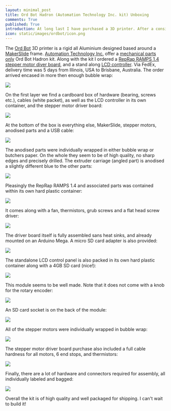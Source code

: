 ```yaml
---
layout: minimal_post
title: Ord Bot Hadron (Automation Technology Inc. kit) Unboxing 
comments: True 
published: True 
introduction: At long last I have purchased a 3D printer. After a considerable period of indecision, I finally settled on an Ord Bot Hadron kit; all Aluminum construction, no 3D printed parts, it seems ideal for modding. This is what's in the box.
icon: static/images/ordbot/icon.png
---
```


The [Ord Bot](http://www.buildlog.net/wiki/doku.php?id=ord_bot:the_ord_bot) 3D printer is a rigid all Aluminium designed based around a [MakerSlide](http://makerslide.com/) frame.
[Automation Technology Inc.](http://www.automationtechnologiesinc.com/) offer a [mechanical parts only](http://www.automationtechnologiesinc.com/products-page/3d-printer/3d-printer-mechanical-platform-no-controller) Ord Bot Hadron kit.
Along with the kit I ordered a [RepRap RAMPS 1.4 stepper motor diver board](http://www.automationtechnologiesinc.com/products-page/3d-printer/ramps-pre-assembled-kit-complete), and a stand along [LCD controller](http://www.automationtechnologiesinc.com/products-page/3d-printer/lcd-control-panel-for-3d-printers-using-ramps-1-4).
Via FedEx, delivery time was 5 days from Illinois, USA to Brisbane, Australia.
The order arrived encased in more then enough bubble wrap:

![](/static/images/ordbot/layer1.png)

On the first layer we find a cardboard box of hardware (bearing, screws etc.), cables (white packet), as well as the LCD controller in its own container, and the stepper motor driver board:

![](/static/images/ordbot/layer2.png)

At the bottom of the box is everything else, MakerSlide, stepper motors, anodised parts and a USB cable:

![](/static/images/ordbot/layer3.png)

The anodised parts were individually wrapped in either bubble wrap or butchers paper. On the whole they seem to be of high quality, no sharp edges and precisely drilled. The extruder carriage (angled part) is anodised a slightly different blue to the other parts:

![](/static/images/ordbot/anodised_parts.png)

Pleasingly the RepRap RAMPS 1.4 and associated parts was contained within its own hard plastic container:

![](/static/images/ordbot/controller_box.png)

It comes along with a fan, thermistors, grub screws and a flat head screw driver:

![](/static/images/ordbot/controller_parts.png)

The driver board itself is fully assembled sans heat sinks, and already mounted on an Arduino Mega. A micro SD card adapter is also provided:

![](/static/images/ordbot/controller.png)

The standalone LCD control panel is also packed in its own hard plastic container along with a 4GB SD card (nice!):

![](/static/images/ordbot/lcd_box.png)

This module seems to be well made. Note that it does not come with a knob for the rotary encoder:

![](/static/images/ordbot/lcd_front.png)

An SD card socket is on the back of the module:

![](/static/images/ordbot/lcd_rear.png)

All of the stepper motors were individually wrapped in bubble wrap:

![](/static/images/ordbot/motor.png)

The stepper motor driver board purchase also included a full cable hardness for all motors, 6 end stops, and thermistors:

![](/static/images/ordbot/cables.png)

Finally, there are a lot of hardware and connectors required for assembly, all individually labeled and bagged:

![](/static/images/ordbot/everything.png)

Overall the kit is of high quality and well packaged for shipping. I can't wait to build it!
